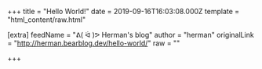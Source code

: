 
+++
title = "Hello World!"
date = 2019-09-16T16:03:08.000Z
template = "html_content/raw.html"

[extra]
feedName = "ᕕ( ᐛ )ᕗ Herman's blog"
author = "herman"
originalLink = "http://herman.bearblog.dev/hello-world/"
raw = ""

+++


